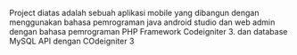 Project diatas adalah sebuah aplikasi mobile yang dibangun dengan menggunakan bahasa pemrograman java android studio dan web admin dengan bahasa pemrograman PHP Framework Codeigniter 3. dan database MySQL API dengan COdeigniter 3
